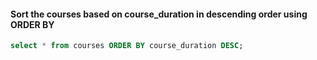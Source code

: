 #### Sort the courses based on course_duration in descending order using ORDER BY

```sql
select * from courses ORDER BY course_duration DESC;
```